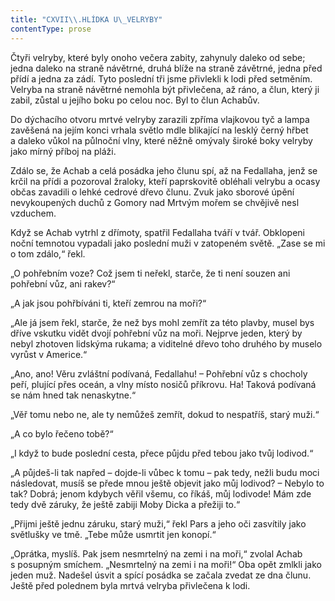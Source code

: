```yaml
---
title: "CXVII\\.HLÍDKA U\_VELRYBY"
contentType: prose
---
```


  

Čtyři velryby, které byly onoho večera zabity, zahynuly daleko od sebe; jedna daleko na straně návětrné, druhá blíže na straně závětrné, jedna před přídí a jedna za zádí. Tyto poslední tři jsme přivlekli k lodi před setměním. Velryba na straně návětrné nemohla být přivlečena, až ráno, a člun, který ji zabil, zůstal u jejího boku po celou noc. Byl to člun Achabův.

Do dýchacího otvoru mrtvé velryby zarazili zpříma vlajkovou tyč a lampa zavěšená na jejím konci vrhala světlo mdle blikající na lesklý černý hřbet a daleko vůkol na půlnoční vlny, které něžně omývaly široké boky velryby jako mírný příboj na pláži.

Zdálo se, že Achab a celá posádka jeho člunu spí, až na Fedallaha, jenž se krčil na přídi a pozoroval žraloky, kteří paprskovitě obléhali velrybu a ocasy občas zavadili o lehké cedrové dřevo člunu. Zvuk jako sborové úpění nevykoupených duchů z Gomory nad Mrtvým mořem se chvějivě nesl vzduchem.

Když se Achab vytrhl z dřímoty, spatřil Fedallaha tváří v tvář. Obklopeni noční temnotou vypadali jako poslední muži v zatopeném světě. „Zase se mi o tom zdálo,“ řekl.

„O pohřebním voze? Což jsem ti neřekl, starče, že ti není souzen ani pohřební vůz, ani rakev?“

„A jak jsou pohřbíváni ti, kteří zemrou na moři?“

„Ale já jsem řekl, starče, že než bys mohl zemřít za této plavby, musel bys dříve vskutku vidět dvojí pohřební vůz na moři. Nejprve jeden, který by nebyl zhotoven lidskýma rukama; a viditelné dřevo toho druhého by muselo vyrůst v Americe.“

„Ano, ano! Věru zvláštní podívaná, Fedallahu! – Pohřební vůz s chocholy peří, plující přes oceán, a vlny místo nosičů příkrovu. Ha! Taková podívaná se nám hned tak nenaskytne.“

„Věř tomu nebo ne, ale ty nemůžeš zemřít, dokud to nespatříš, starý muži.“

„A co bylo řečeno tobě?“

„I když to bude poslední cesta, přece půjdu před tebou jako tvůj lodivod.“

„A půjdeš-li tak napřed – dojde-li vůbec k tomu – pak tedy, nežli budu moci následovat, musíš se přede mnou ještě objevit jako můj lodivod? – Nebylo to tak? Dobrá; jenom kdybych věřil všemu, co říkáš, můj lodivode! Mám zde tedy dvě záruky, že ještě zabiji Moby Dicka a přežiji to.“

„Přijmi ještě jednu záruku, starý muži,“ řekl Pars a jeho oči zasvítily jako světlušky ve tmě. „Tebe může usmrtit jen konopí.“

„Oprátka, myslíš. Pak jsem nesmrtelný na zemi i na moři,“ zvolal Achab s posupným smíchem. „Nesmrtelný na zemi i na moři!“ Oba opět zmlkli jako jeden muž. Nadešel úsvit a spící posádka se začala zvedat ze dna člunu. Ještě před polednem byla mrtvá velryba přivlečena k lodi.
